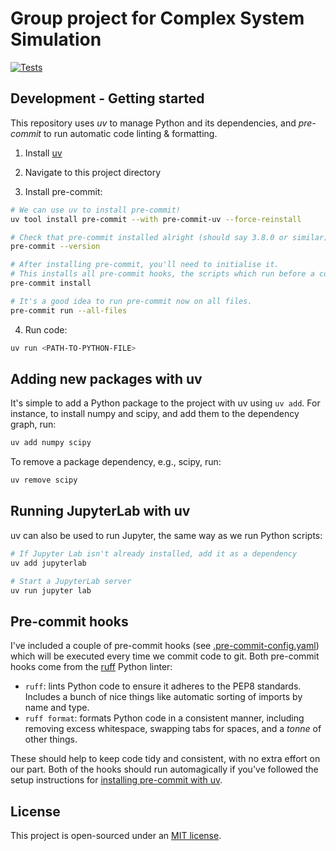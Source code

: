 # Group project for Complex System Simulation

[![Tests](https://github.com/henry-zwart/css-project/actions/workflows/release.yml/badge.svg)](https://github.com/henry-zwart/css-project/actions/workflows/release.yml)

## Development - Getting started

This repository uses _uv_ to manage Python and its dependencies, and _pre-commit_ to run
automatic code linting & formatting.

1. Install [uv](https://github.com/astral-sh/uv)

2. Navigate to this project directory

3. Install pre-commit:

```zsh
# We can use uv to install pre-commit!
uv tool install pre-commit --with pre-commit-uv --force-reinstall

# Check that pre-commit installed alright (should say 3.8.0 or similar)
pre-commit --version

# After installing pre-commit, you'll need to initialise it.
# This installs all pre-commit hooks, the scripts which run before a commit.
pre-commit install

# It's a good idea to run pre-commit now on all files.
pre-commit run --all-files
```

4. Run code:

```zsh
uv run <PATH-TO-PYTHON-FILE>
```

## Adding new packages with uv

It's simple to add a Python package to the project with uv using `uv add`.
For instance, to install numpy and scipy, and add them to the dependency graph, run:

```zsh
uv add numpy scipy
```

To remove a package dependency, e.g., scipy, run:

```zsh
uv remove scipy
```

## Running JupyterLab with uv

uv can also be used to run Jupyter, the same way as we run Python scripts:

```zsh
# If Jupyter Lab isn't already installed, add it as a dependency
uv add jupyterlab

# Start a JupyterLab server
uv run jupyter lab
```

## Pre-commit hooks

I've included a couple of pre-commit hooks 
(see [.pre-commit-config.yaml](.pre-commit-config.yaml)) which will be executed every 
time we commit code to git. Both pre-commit hooks come from the 
[ruff](https://github.com/astral-sh/ruff) Python linter:
- `ruff`: lints Python code to ensure it adheres to the PEP8 standards. Includes a bunch of nice things like automatic sorting of imports by name and type.
- `ruff format`: formats Python code in a consistent manner, including removing excess whitespace, swapping tabs for spaces, and a _tonne_ of other things.

These should help to keep code tidy and consistent, with no extra effort on our part. 
Both of the hooks should run automagically if you've followed the setup instructions for
[installing pre-commit with uv](#development---getting-started).

## License

This project is open-sourced under an [MIT license](LICENSE.md).
